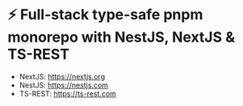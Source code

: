 # ⚡️ Full-stack type-safe pnpm monorepo with NestJS, NextJS & TS-REST

 - NextJS: https://nextjs.org
 - NestJS: https://nestjs.com
 - TS-REST: https://ts-rest.com
